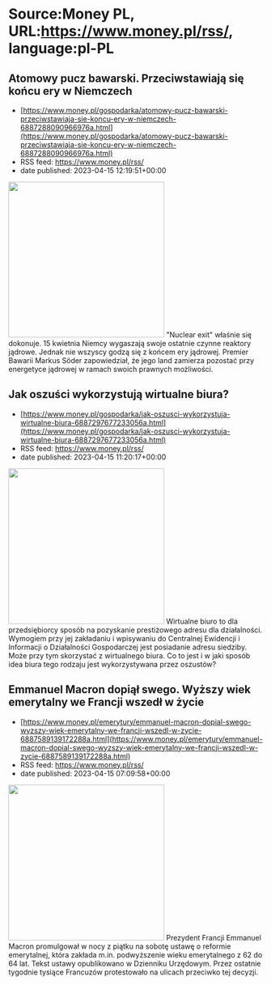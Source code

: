 # Source:Money PL, URL:https://www.money.pl/rss/, language:pl-PL

## Atomowy pucz bawarski. Przeciwstawiają się końcu ery w Niemczech
 - [https://www.money.pl/gospodarka/atomowy-pucz-bawarski-przeciwstawiaja-sie-koncu-ery-w-niemczech-6887288090966976a.html](https://www.money.pl/gospodarka/atomowy-pucz-bawarski-przeciwstawiaja-sie-koncu-ery-w-niemczech-6887288090966976a.html)
 - RSS feed: https://www.money.pl/rss/
 - date published: 2023-04-15 12:19:51+00:00

<img src="https://i.wpimg.pl/308x/filerepo.grupawp.pl/api/v1/display/embed/d07e9d6b-0e19-4d43-b3ed-d34e9ce9477c" width="308" /> "Nuclear exit" właśnie się dokonuje. 15 kwietnia Niemcy wygaszają swoje ostatnie czynne reaktory jądrowe. Jednak nie wszyscy godzą się z końcem ery jądrowej. Premier Bawarii Markus Söder zapowiedział, że jego land zamierza pozostać przy energetyce jądrowej w ramach swoich prawnych możliwości.

## Jak oszuści wykorzystują wirtualne biura?
 - [https://www.money.pl/gospodarka/jak-oszusci-wykorzystuja-wirtualne-biura-6887297677233056a.html](https://www.money.pl/gospodarka/jak-oszusci-wykorzystuja-wirtualne-biura-6887297677233056a.html)
 - RSS feed: https://www.money.pl/rss/
 - date published: 2023-04-15 11:20:17+00:00

<img src="https://i.wpimg.pl/308x/filerepo.grupawp.pl/api/v1/display/embed/bb3449c2-8129-4e73-86b2-b4cc4e2611df" width="308" /> Wirtualne biuro to dla przedsiębiorcy sposób na pozyskanie prestiżowego adresu dla działalności. Wymogiem przy jej zakładaniu i wpisywaniu do Centralnej Ewidencji i Informacji o Działalności Gospodarczej jest posiadanie adresu siedziby. Może przy tym skorzystać z wirtualnego biura. Co to jest i w jaki sposób idea biura tego rodzaju jest wykorzystywana przez oszustów?

## Emmanuel Macron dopiął swego. Wyższy wiek emerytalny we Francji wszedł w życie
 - [https://www.money.pl/emerytury/emmanuel-macron-dopial-swego-wyzszy-wiek-emerytalny-we-francji-wszedl-w-zycie-6887589139172288a.html](https://www.money.pl/emerytury/emmanuel-macron-dopial-swego-wyzszy-wiek-emerytalny-we-francji-wszedl-w-zycie-6887589139172288a.html)
 - RSS feed: https://www.money.pl/rss/
 - date published: 2023-04-15 07:09:58+00:00

<img src="https://i.wpimg.pl/308x/filerepo.grupawp.pl/api/v1/display/embed/f1e39696-6c0e-46e8-b255-e79c055cda9b" width="308" /> Prezydent Francji Emmanuel Macron promulgował w nocy z piątku na sobotę ustawę o reformie emerytalnej, która zakłada m.in. podwyższenie wieku emerytalnego z 62 do 64 lat. Tekst ustawy opublikowano w Dzienniku Urzędowym. Przez ostatnie tygodnie tysiące Francuzów protestowało na ulicach przeciwko tej decyzji.

